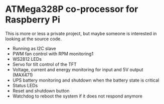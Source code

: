 # ATMega328P co-processor for Raspberry Pi

This is more or less a private project, but maybe someone is interested in looking at the source code.

- Running as I2C slave
- PWM fan control with RPM monitoring1
- WS2812 LEDs
- Servo for tilt control of the TFT
- Voltage, current and energy monitoring for input and 5V output (MAX471)
- UPS battery monitoring and shutdown when the battery state is critical
- Status LEDs
- Reset and shutdown button
- Watchdog to reboot the system if it does not respond anymore

